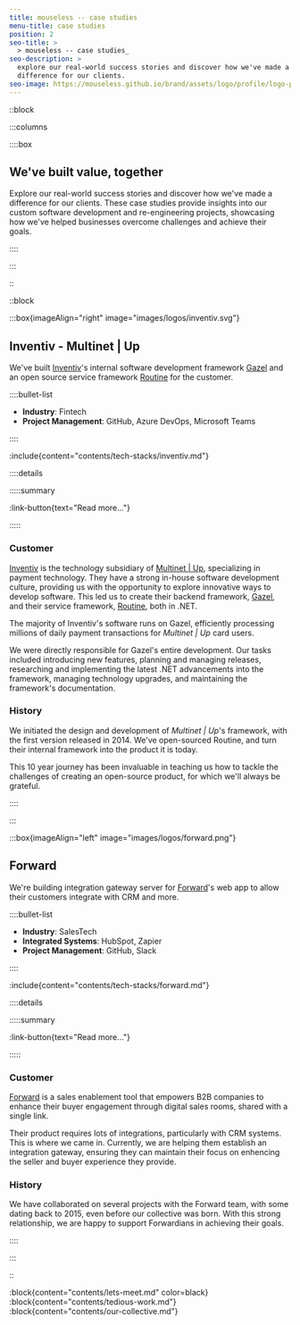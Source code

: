 ```yaml
---
title: mouseless -- case studies
menu-title: case studies
position: 2
seo-title: >
  > mouseless -- case studies_
seo-description: >
  explore our real-world success stories and discover how we've made a
  difference for our clients.
seo-image: https://mouseless.github.io/brand/assets/logo/profile/logo-profile-mark-primary-500px.png
---
```


::block

:::columns

::::box

## **We**'ve built value, together

Explore our real-world success stories and discover how we've made a difference
for our clients. These case studies provide insights into our custom software
development and re-engineering projects, showcasing how we've helped businesses
overcome challenges and achieve their goals.

::::

:::

::

::block

:::box{imageAlign="right" image="images/logos/inventiv.svg"}

## Inventiv - Multinet | Up

We've built [Inventiv][]'s internal software development framework [Gazel][] and
an open source service framework [Routine][] for the customer.

::::bullet-list

- __Industry__: Fintech
- __Project Management__: GitHub, Azure DevOps, Microsoft Teams

::::

:include{content="contents/tech-stacks/inventiv.md"}

::::details

:::::summary

:link-button{text="Read more..."}

:::::

### Customer

[Inventiv][] is the technology subsidiary of [Multinet | Up][], specializing in
payment technology. They have a strong in-house software development culture,
providing us with the opportunity to explore innovative ways to develop
software. This led us to create their backend framework, [Gazel][], and their
service framework, [Routine][], both in .NET.

The majority of Inventiv's software runs on Gazel, efficiently processing
millions of daily payment transactions for _Multinet | Up_ card users.

We were directly responsible for Gazel's entire development. Our tasks included
introducing new features, planning and managing releases, researching and
implementing the latest .NET advancements into the framework, managing
technology upgrades, and maintaining the framework's documentation.

### History

We initiated the design and development of _Multinet | Up_'s framework, with the
first version released in 2014. We've open-sourced Routine, and turn their
internal framework into the product it is today.

This 10 year journey has been invaluable in teaching us how to tackle the
challenges of creating an open-source product, for which we'll always be
grateful.

::::

:::

:::box{imageAlign="left" image="images/logos/forward.png"}

## Forward

We're building integration gateway server for [Forward][]'s web app to allow
their customers integrate with CRM and more.

::::bullet-list

- __Industry__: SalesTech
- __Integrated Systems__: HubSpot, Zapier
- __Project Management__: GitHub, Slack

::::

:include{content="contents/tech-stacks/forward.md"}

::::details

:::::summary

:link-button{text="Read more..."}

:::::

### Customer

[Forward][] is a sales enablement tool that empowers B2B companies to enhance
their buyer engagement through digital sales rooms, shared with a single link.

Their product requires lots of integrations, particularly with CRM systems. This
is where we came in. Currently, we are helping them establish an integration
gateway, ensuring they can maintain their focus on enhencing the seller and
buyer experience they provide.

### History

We have collaborated on several projects with the Forward team, with some dating
back to 2015, even before our collective was born. With this strong
relationship, we are happy to support Forwardians in achieving their goals.

::::

:::

::

:block{content="contents/lets-meet.md" color=black}
:block{content="contents/tedious-work.md"}
:block{content="contents/our-collective.md"}

[Flopal]: https://flopal.com.tr/en-US/Home/Index
[Forward]: https://dealforward.com/
[Gazel]: https://gazel.io/
[Inventiv]: https://inventiv.com.tr/en/home
[Multinet | Up]: https://multinet.com.tr/
[Routine]: https://github.com/multinetinventiv/routine

